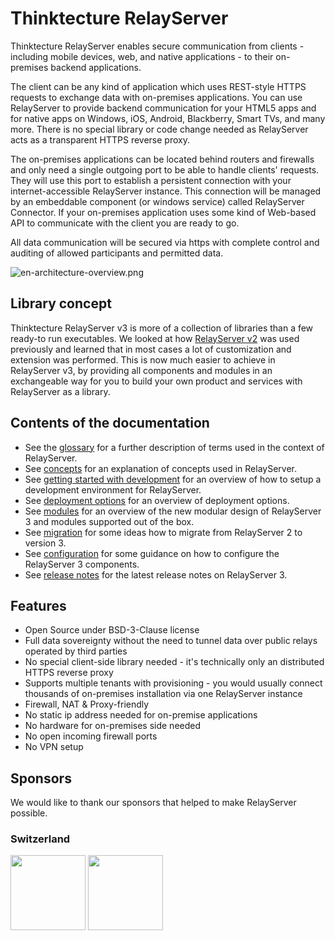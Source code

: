 # Thinktecture RelayServer

Thinktecture RelayServer enables secure communication from clients - including mobile devices, web, and native
applications - to their on-premises backend applications.

The client can be any kind of application which uses REST-style HTTPS requests to exchange data with on-premises
applications. You can use RelayServer to provide backend communication for your HTML5 apps and for native apps on
Windows, iOS, Android, Blackberry, Smart TVs, and many more. There is no special library or code change needed as
RelayServer acts as a transparent HTTPS reverse proxy.

The on-premises applications can be located behind routers and firewalls and only need a single outgoing port to be able
to handle clients' requests. They will use this port to establish a persistent connection with your internet-accessible
RelayServer instance. This connection will be managed by an embeddable component (or windows service) called RelayServer
Connector. If your on-premises application uses some kind of Web-based API to communicate with the client you are ready
to go.

All data communication will be secured via https with complete control and auditing of allowed participants and
permitted data.

![en-architecture-overview.png](./docs/assets/en-architecture-overview.png)

## Library concept

Thinktecture RelayServer v3 is more of a collection of libraries than a few ready-to run executables. We looked at
how [RelayServer v2](https://github.com/thinktecture/relayserver/tree/legacy-v2) was used previously and learned that in
most cases a lot of customization and extension was performed. This is now much easier to achieve in RelayServer v3, by
providing all components and modules in an exchangeable way for you to build your own product and services with
RelayServer as a library.

## Contents of the documentation

- See the [glossary](./docs/glossary.md) for a further description of terms used in the context of RelayServer.
- See [concepts](./docs/concepts.md) for an explanation of concepts used in RelayServer.
- See [getting started with development](./docs/development-getting-started.md) for an overview of how to setup a
  development environment for RelayServer.
- See [deployment options](./docs/deployment.md) for an overview of deployment options.
- See [modules](./docs/modules.md) for an overview of the new modular design of RelayServer 3 and modules supported out
  of the box.
- See [migration](./docs/migration.md) for some ideas how to migrate from RelayServer 2 to version 3.
- See [configuration](./docs/configuration.md) for some guidance on how to configure the RelayServer 3 components.
- See [release notes](./docs/release-notes.md) for the latest release notes on RelayServer 3.

## Features

- Open Source under BSD-3-Clause license
- Full data sovereignty without the need to tunnel data over public relays operated by third parties
- No special client-side library needed - it's technically only an distributed HTTPS reverse proxy
- Supports multiple tenants with provisioning - you would usually connect thousands of on-premises installation via one
  RelayServer instance
- Firewall, NAT & Proxy-friendly
- No static ip address needed for on-premise applications
- No hardware for on-premises side needed
- No open incoming firewall ports
- No VPN setup

## Sponsors

We would like to thank our sponsors that helped to make RelayServer possible.

### Switzerland

[<img width="120px" src="./docs/assets/logo_sponsor_cmi.svg" />](https://www.cmiag.ch/)
[<img width="120px" src="./docs/assets/logo_sponsor_abraxas.png" />](https://www.abraxas.ch/)
